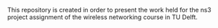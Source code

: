 This repository is created in order to present the work held for the ns3 project assignment of the wireless networking course in TU Delft.
